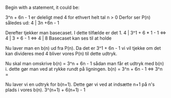 Begin with a statement, it could be:
  
3^n + 6n - 1 er deleligt  med 4 for ethvert helt tal n > 0
Derfor ser P(n) således ud:
4 | 3n +6n - 1

Derefter tjekker man basecaset. I dette tilfælde er det 1.
4 | 3^1 + 6 * 1 - 1 <=> 4 | 3 + 6 - 1 <=> 4 | 8
Basecaset kan ses til at holde

Nu laver man en b(n) ud fra P(n). Da det er 3^1 + 6n - 1 vi vil tjekke om det kan divideres med 4 bliver vores P(n) til dette udtryk.

Nu skal man omskrive b(n) = 3^n + 6n - 1 sådan man får et udtryk med b(n) i.
dette gør man ved at rykke rundt på ligningen.
b(n) = 3^n + 6n - 1 <=> 3^n = 

Nu laver vi en udtryk for b(n+1). Dette gør vi ved at indsætte n+1 på n's plads i vores b(n).
3^(n+1) + 6(n+1) - 1
